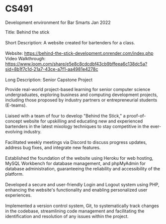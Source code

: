 # CS491
Development environment for Bar Smarts Jan 2022

Title:  Behind the stick<br><br>
Short Description: A website created for bartenders for a class. <br><br>
Website: https://behind-the-stick-development.onrender.com/index.php<br>
Video Walkthrough:
https://www.loom.com/share/e5e8c8cdcdbf43cb9bffeea6c138dc5a?sid=8b1f7c1d-21a7-43ce-a7f1-aa4981e4278c <br><br>
Long Description: 
Senior Capstone Project<br>

Provide real-world project-based learning for senior computer science undergraduates, exploring business and computing development projects, including those proposed by industry partners or entrepreneurial students (E-teams).<br><br>
Liaised with a team of four to develop "Behind the Stick," a proof-of-concept website for upskilling and educating new and experienced bartenders in the latest mixology techniques to stay competitive in the ever-evolving industry.<br><br>
Facilitated weekly meetings via Discord to discuss progress updates, address bug fixes, and integrate new features.<br><br>
Established the foundation of the website using Heroku for web hosting, MySQL Workbench for database management, and phpMyAdmin for database administration, guaranteeing the reliability and accessibility of the platform.<br><br>
Developed a secure and user-friendly Login and Logout system using PHP, enhancing the website's functionality and enabling personalized user experiences.<br><br>
Implemented a version control system, Git, to systematically track changes in the codebase, streamlining code management and facilitating the identification and resolution of any issues within the project.<br><br>
